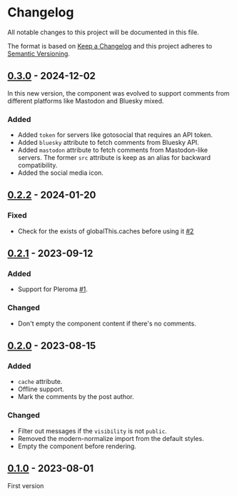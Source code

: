 # Changelog
All notable changes to this project will be documented in this file.

The format is based on [Keep a Changelog](http://keepachangelog.com/) and this
project adheres to [Semantic Versioning](http://semver.org/).

## [0.3.0] - 2024-12-02
In this new version, the component was evolved to support comments from different platforms like Mastodon and Bluesky mixed.

### Added
- Added `token` for servers like gotosocial that requires an API token.
- Added `bluesky` attribute to fetch comments from Bluesky API.
- Added `mastodon` attribute to fetch comments from Mastodon-like servers. The former `src` attribute is keep as an alias for backward compatibility.
- Added the social media icon.

## [0.2.2] - 2024-01-20
### Fixed
- Check for the exists of globalThis.caches before using it [#2]

## [0.2.1] - 2023-09-12
### Added
- Support for Pleroma [#1].

### Changed
- Don't empty the component content if there's no comments.

## [0.2.0] - 2023-08-15
### Added
- `cache` attribute.
- Offline support.
- Mark the comments by the post author.

### Changed
- Filter out messages if the `visibility` is not `public`.
- Removed the modern-normalize import from the default styles.
- Empty the component before rendering.

## [0.1.0] - 2023-08-01
First version

[#1]: https://github.com/oom-components/mastodon-comments/issues/1
[#2]: https://github.com/oom-components/mastodon-comments/issues/2

[0.3.0]: https://github.com/oom-components/mastodon-comments/compare/v0.2.2...v0.3.0
[0.2.2]: https://github.com/oom-components/mastodon-comments/compare/v0.2.1...v0.2.2
[0.2.1]: https://github.com/oom-components/mastodon-comments/compare/v0.2.0...v0.2.1
[0.2.0]: https://github.com/oom-components/mastodon-comments/compare/v0.1.0...v0.2.0
[0.1.0]: https://github.com/oom-components/mastodon-comments/releases/tag/v0.1.0
